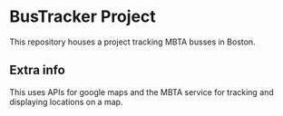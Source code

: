 # BusTracker Project

This repository houses a project tracking MBTA busses in Boston.

## Extra info

This uses APIs for google maps and the MBTA service for tracking and displaying locations on a map.
